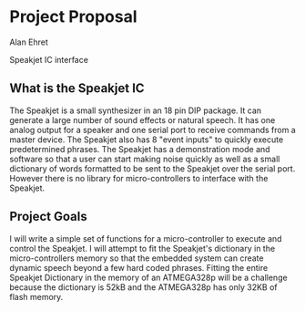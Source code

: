 # Project Proposal

Alan Ehret

Speakjet IC interface

## What is the Speakjet IC
The Speakjet is a small synthesizer in an 18 pin DIP package.  It can generate a large number of sound effects or natural speech.  It has one analog output for a speaker and one serial port to receive commands from a master device.  The Speakjet also has 8 "event inputs" to quickly execute predetermined phrases.  The Speakjet has a demonstration mode and software so that a user can start making noise quickly as well as a small dictionary of words formatted to be sent to the Speakjet over the serial port.  However there is no library for micro-controllers to interface with the Speakjet.

## Project Goals
I will write a simple set of functions for a micro-controller to execute and control the Speakjet.  I will attempt to fit the Speakjet's dictionary in the micro-controllers memory so that the embedded system can create dynamic speech beyond a few hard coded phrases.  Fitting the entire Speakjet Dictionary in the memory of an ATMEGA328p will be a challenge because the dictionary is 52kB and the ATMEGA328p has only 32KB of flash memory.  
